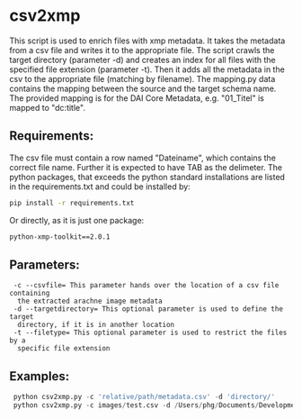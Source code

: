 # csv2xmp
This script is used to enrich files with xmp metadata.
It takes the metadata from a csv file and writes it to the appropriate file.
The script crawls the target directory (parameter -d) and creates an index
for all files with the specified file extension (parameter -t). Then it
adds all the metadata in the csv to the appropriate file (matching by filename).
The mapping.py data contains the mapping between the source and the target
schema name. The provided mapping is for the DAI Core Metadata, e.g.
"01_Titel" is mapped to "dc:title".

## Requirements:
The csv file must contain a row named "Dateiname", which contains the correct
file name. Further it is expected to have TAB as the delimeter.
The python packages, that exceeds the python standard installations are listed in the requirements.txt and could be installed by:
```bash
pip install -r requirements.txt
```
Or directly, as it is just one package:
```bash
python-xmp-toolkit==2.0.1
```

## Parameters:
```
 -c --csvfile= This parameter hands over the location of a csv file containing
  the extracted arachne image metadata
 -d --targetdirectory= This optional parameter is used to define the target
  directory, if it is in another location
 -t --filetype= This optional parameter is used to restrict the files by a
  specific file extension
```

## Examples:
```python
 python csv2xmp.py -c 'relative/path/metadata.csv' -d 'directory/'
 python csv2xmp.py -c images/test.csv -d /Users/phg/Documents/Development/ianus-scripts/csv2xmp/ -t JPG
```
